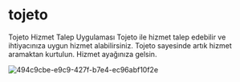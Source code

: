 # tojeto
Tojeto Hizmet Talep Uygulaması
Tojeto ile hizmet talep edebilir ve ihtiyacınıza uygun hizmet alabilirsiniz.
Tojeto sayesinde artık hizmet aramaktan kurtulun. Hizmet ayağınıza gelsin.

![494c9cbe-e9c9-427f-b7e4-ec96abf10f2e](https://user-images.githubusercontent.com/67559667/152295276-529d9330-7c6a-426e-9c66-a18324a3cd09.png)
